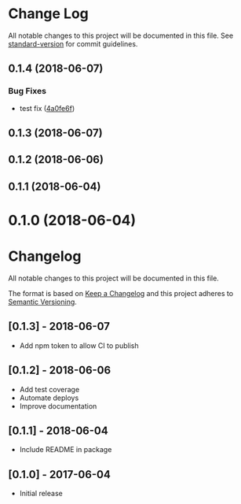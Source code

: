 # Change Log

All notable changes to this project will be documented in this file. See [standard-version](https://github.com/conventional-changelog/standard-version) for commit guidelines.

<a name="0.1.4"></a>
## 0.1.4 (2018-06-07)


### Bug Fixes

* test fix ([4a0fe6f](https://github.com/aaronjameslang/survey-monkey-streams/commit/4a0fe6f))



<a name="0.1.3"></a>
## 0.1.3 (2018-06-07)



<a name="0.1.2"></a>
## 0.1.2 (2018-06-06)



<a name="0.1.1"></a>
## 0.1.1 (2018-06-04)



<a name="0.1.0"></a>
# 0.1.0 (2018-06-04)



# Changelog

All notable changes to this project will be documented in this file.

The format is based on [Keep a Changelog](http://keepachangelog.com/en/1.0.0/)
and this project adheres to [Semantic Versioning](http://semver.org/spec/v2.0.0.html).

## [0.1.3] - 2018-06-07
  - Add npm token to allow CI to publish

## [0.1.2] - 2018-06-06
  - Add test coverage
  - Automate deploys
  - Improve documentation

## [0.1.1] - 2018-06-04
  - Include README in package

## [0.1.0] - 2017-06-04
  - Initial release

